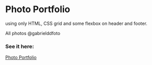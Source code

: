  # Photo Portfolio 
 
 using only HTML, CSS grid and some flexbox on header and footer.
 
 All photos @gabrielddfoto
 
 ### See it here: 
 [Photo Portfolio](https://gabrieldominguezduran.github.io/photoPortfolio/)
 
 
